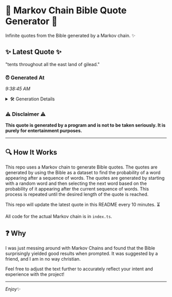 # 📖 Markov Chain Bible Quote Generator 📖

Infinite quotes from the Bible generated by a Markov chain. ✨

## ✨ Latest Quote ✨
"tents throughout all the east land of gilead."

### ⏰ Generated At
*9:38:45 AM*

<details>
    <summary>🛠️ Generation Details</summary>
    <p>
        <strong>🌱 Seed:</strong> tents<br>
        <strong>🔄 Iterations:</strong> 7<br>
        <strong>📜 Context History:</strong><br>[ tents ]: throughout<br>[ tents, throughout ]: all<br>[ tents, throughout, all ]: the<br>[ tents, throughout, all, the ]: east<br>[ tents, throughout, all, the, east ]: land<br>[ tents, throughout, all, the, east, land ]: of<br>[ throughout, all, the, east, land, of ]: gilead.<br>
    </p>
</details>

### ⚠️ Disclaimer ⚠️
**This quote is generated by a program and is not to be taken seriously. It is purely for entertainment purposes.**

---

## 🔍 How It Works

This repo uses a Markov chain to generate Bible quotes. The quotes are generated by using the Bible as a dataset to find the probability of a word appearing after a sequence of words. The quotes are generated by starting with a random word and then selecting the next word based on the probability of it appearing after the current sequence of words. This process is repeated until the desired length of the quote is reached.

This repo will update the latest quote in this README every 10 minutes. ⏳

All code for the actual Markov chain is in `index.ts`.

## ❓ Why

I was just messing around with Markov Chains and found that the Bible surprisingly yielded good results when prompted. 
It was suggested by a friend, and I am in no way christian.

Feel free to adjust the text further to accurately reflect your intent and experience with the project!

---

*Enjoy*✨
